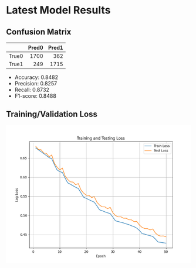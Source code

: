 # Latest Model Results
## Confusion Matrix

|       |   Pred0 |   Pred1 |
|:------|--------:|--------:|
| True0 |    1700 |     362 |
| True1 |     249 |    1715 |## Metrics

- Accuracy: 0.8482
- Precision: 0.8257
- Recall: 0.8732
- F1-score: 0.8488

## Training/Validation Loss
![Loss Plot](models/loss_plot.png)

